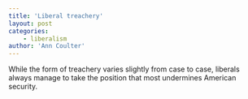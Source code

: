 ```yaml
---
title: 'Liberal treachery'
layout: post
categories:
    - liberalism
author: 'Ann Coulter'
---
```


While the form of treachery varies slightly from case to case, liberals always manage to take the position that most undermines American security.
